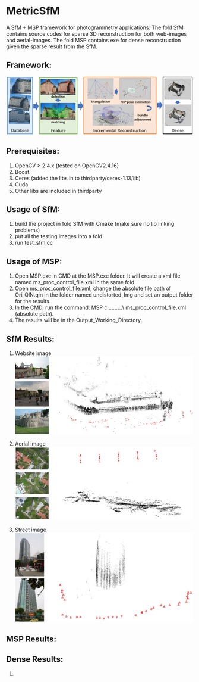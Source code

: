 # MetricSfM
A SfM + MSP framework for photogrammetry applications. The fold SfM contains source codes for sparse 3D reconstruction for both web-images and aerial-images. The fold MSP contains exe for dense reconstruction given the sparse result from the SfM.

Framework:
---
![image](https://github.com/xiaohulugo/images/blob/master/sfm_framework.png)

Prerequisites:
---
1. OpenCV > 2.4.x (tested on OpenCV2.4.16)
2. Boost
3. Ceres (added the libs in to thirdparty/ceres-1.13/lib)
4. Cuda
5. Other libs are included in thirdparty

Usage of SfM:
---
1. build the project in fold SfM with Cmake (make sure no lib linking problems)
2. put all the testing images into a fold
3. run test_sfm.cc

Usage of MSP:
---
1. Open MSP.exe in CMD at the MSP.exe folder. It will create a xml file named ms_proc_control_file.xml in the same fold
2. Open ms_proc_control_file.xml, change the absolute file path of Ori_QIN.qin in the folder named undistorted_Img and set an output folder for the results. 
3. In the CMD, run the command: MSP c:\...\...\...\ ms_proc_control_file.xml (absolute path).
4. The results will be in the Output_Working_Directory.

SfM Results:
---
1. Website image
![image](https://github.com/xiaohulugo/images/blob/master/web_result.jpg)

2. Aerial image
![image](https://github.com/xiaohulugo/images/blob/master/aerial_result.jpg)

3. Street image
![image](https://github.com/xiaohulugo/images/blob/master/street_result.jpg)

MSP Results:
---

Dense Results:
---
1. 
